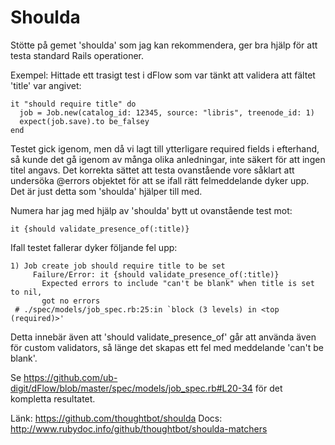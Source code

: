 # Shoulda

Stötte på gemet 'shoulda' som jag kan rekommendera, ger bra hjälp för att testa standard Rails operationer.

Exempel: Hittade ett trasigt test i dFlow som var tänkt att validera att fältet 'title' var angivet:

    it "should require title" do
      job = Job.new(catalog_id: 12345, source: "libris", treenode_id: 1)
      expect(job.save).to be_falsey
    end

Testet gick igenom, men då vi lagt till ytterligare required fields i efterhand, så kunde det gå igenom av många olika anledningar, inte säkert för att ingen titel angavs.
Det korrekta sättet att testa ovanstående vore såklart att undersöka @errors objektet för att se ifall rätt felmeddelande dyker upp. Det är just detta som 'shoulda' hjälper till med.

Numera har jag med hjälp av 'shoulda' bytt ut ovanstående test mot:

    it {should validate_presence_of(:title)}

Ifall testet fallerar dyker följande fel upp:

    1) Job create job should require title to be set
         Failure/Error: it {should validate_presence_of(:title)}
           Expected errors to include "can't be blank" when title is set to nil,
           got no errors
     # ./spec/models/job_spec.rb:25:in `block (3 levels) in <top (required)>'

Detta innebär även att 'should validate_presence_of' går att använda även för custom validators, så länge det skapas ett fel med meddelande 'can't be blank'.

Se https://github.com/ub-digit/dFlow/blob/master/spec/models/job_spec.rb#L20-34 för det kompletta resultatet.


Länk: https://github.com/thoughtbot/shoulda
Docs: http://www.rubydoc.info/github/thoughtbot/shoulda-matchers